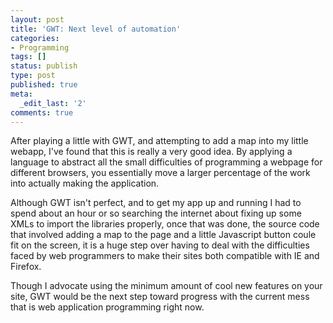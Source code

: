```yaml
---
layout: post
title: 'GWT: Next level of automation'
categories:
- Programming
tags: []
status: publish
type: post
published: true
meta:
  _edit_last: '2'
comments: true
---
```

After playing a little with GWT, and attempting to add a map into my little webapp, I've found that this is really a very good idea. By applying a language to abstract all the small difficulties of programming a webpage for different browsers, you essentially move a larger percentage of the work into actually making the application. 

Although GWT isn't perfect, and to get my app up and running I had to spend about an hour or so searching the internet about fixing up some XMLs to import the libraries properly, once that was done, the source code that involved adding a map to the page and a little Javascript button coule fit on the screen, it is a huge step over having to deal with the difficulties faced by web programmers to make their sites both compatible with IE and Firefox.

Though I advocate using the minimum amount of cool new features on your site, GWT would be the next step toward progress with the current mess that is web application programming right now.
